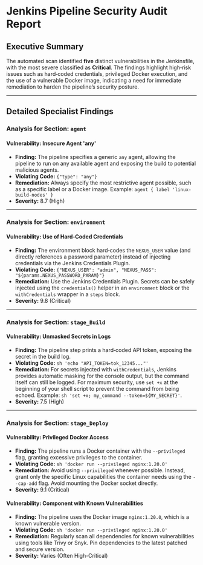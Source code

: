 # Jenkins Pipeline Security Audit Report

## Executive Summary
The automated scan identified **five** distinct vulnerabilities in the Jenkinsfile, with the most severe classified as **Critical**. The findings highlight high‑risk issues such as hard‑coded credentials, privileged Docker execution, and the use of a vulnerable Docker image, indicating a need for immediate remediation to harden the pipeline’s security posture.

---

## Detailed Specialist Findings
### Analysis for Section: `agent`

#### Vulnerability: Insecure Agent 'any'
- **Finding:** The pipeline specifies a generic `any` agent, allowing the pipeline to run on any available agent and exposing the build to potential malicious agents.
- **Violating Code:** `{"type": "any"}`
- **Remediation:** Always specify the most restrictive agent possible, such as a specific label or a Docker image. Example: `agent { label 'linux-build-nodes' }`
- **Severity:** 8.7 (High)

---

### Analysis for Section: `environment`

#### Vulnerability: Use of Hard‑Coded Credentials  
- **Finding:** The environment block hard‑codes the `NEXUS_USER` value (and directly references a password parameter) instead of injecting credentials via the Jenkins Credentials Plugin.  
- **Violating Code:** `{"NEXUS_USER": "admin", "NEXUS_PASS": "${params.NEXUS_PASSWORD_PARAM}"}`  
- **Remediation:** Use the Jenkins Credentials Plugin. Secrets can be safely injected using the `credentials()` helper in an `environment` block or the `withCredentials` wrapper in a `steps` block.  
- **Severity:** 9.8 (Critical)

---

### Analysis for Section: `stage_Build`

#### Vulnerability: Unmasked Secrets in Logs  
- **Finding:** The pipeline step prints a hard‑coded API token, exposing the secret in the build log.  
- **Violating Code:** `sh 'echo "API_TOKEN=tok_12345..."'`  
- **Remediation:** For secrets injected with `withCredentials`, Jenkins provides automatic masking for the console output, but the command itself can still be logged. For maximum security, use `set +x` at the beginning of your shell script to prevent the command from being echoed. Example: `sh 'set +x; my_command --token=${MY_SECRET}'`.  
- **Severity:** 7.5 (High)

---

### Analysis for Section: `stage_Deploy`

#### Vulnerability: Privileged Docker Access
- **Finding:** The pipeline runs a Docker container with the `--privileged` flag, granting excessive privileges to the container.
- **Violating Code:** `sh 'docker run --privileged nginx:1.20.0'`
- **Remediation:** Avoid using `--privileged` whenever possible. Instead, grant only the specific Linux capabilities the container needs using the `--cap-add` flag. Avoid mounting the Docker socket directly.
- **Severity:** 9.1 (Critical)

#### Vulnerability: Component with Known Vulnerabilities
- **Finding:** The pipeline uses the Docker image `nginx:1.20.0`, which is a known vulnerable version.
- **Violating Code:** `sh 'docker run --privileged nginx:1.20.0'`
- **Remediation:** Regularly scan all dependencies for known vulnerabilities using tools like Trivy or Snyk. Pin dependencies to the latest patched and secure version.
- **Severity:** Varies (Often High-Critical)